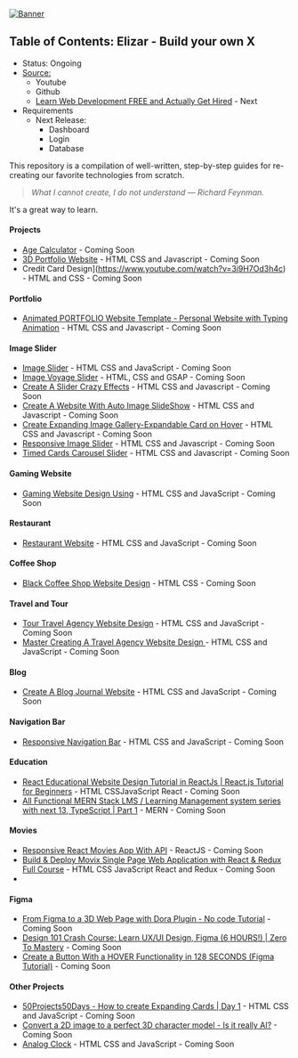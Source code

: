 [![Banner](https://codecrafters.io/images/byox-banner.gif)](https://codecrafters.io/github-banner)

## Table of Contents: Elizar - Build your own X
- Status: Ongoing
- [Source:](https://shadowsilver07.github.io/Elizar---Build-your-own-X/)
  - Youtube
  - Github
  - [Learn Web Development FREE and Actually Get Hired](youtube.com/watch?v=14-xBLhZ4AE) - Next
- Requirements
  - Next Release:
    - Dashboard
    - Login
    - Database


This repository is a compilation of well-written, step-by-step guides for re-creating our favorite technologies from scratch.

> _What I cannot create, I do not understand — Richard Feynman._

It's a great way to learn.

#### Projects
- [Age Calculator](https://www.youtube.com/watch?v=lBmnB_EqupU) - Coming Soon
- [3D Portfolio Website](https://www.youtube.com/watch?v=zrBVFGlnyA8) -  HTML CSS and Javascript - Coming Soon
- Credit Card Design](https://www.youtube.com/watch?v=3i9H7Od3h4c) - HTML and CSS - Coming Soon

#### Portfolio
- [Animated PORTFOLIO Website Template - Personal Website with Typing Animation](https://www.youtube.com/watch?v=YfmYUtGOaTg) -  HTML CSS and Javascript - Coming Soon
  
#### Image Slider
- [Image Slider](https://www.youtube.com/watch?v=Y3s0_Vy6Uy0&t=738s) - HTML CSS and JavaScript - Coming Soon
- [Image Voyage Slider](https://www.youtube.com/watch?v=tl1xlnqHiYs) - HTML, CSS and GSAP - Coming Soon
- [Create A Slider Crazy Effects](https://www.youtube.com/watch?v=j7GG009J9uc) - HTML CSS and Javascript - Coming Soon
- [Create A Website With Auto Image SlideShow](https://www.youtube.com/watch?v=_ABKth7CMh0) - HTML CSS and Javascript - Coming Soon
- [Create Expanding Image Gallery-Expandable Card on Hover](https://www.youtube.com/watch?v=3w-2nIZPMOY) - HTML CSS and Javascript - Coming Soon
- [Responsive Image Slider](https://www.youtube.com/watch?v=iBcjzaOvE94) - HTML CSS and Javascript - Coming Soon
- [Timed Cards Carousel Slider](https://www.youtube.com/watch?v=A1E3sYUOQ5o) - HTML CSS and Javascript - Coming Soon
  
#### Gaming Website
- [Gaming Website Design Using](https://www.youtube.com/watch?v=aSAJZM40szc) - HTML CSS and JavaScript - Coming Soon

#### Restaurant
- [Restaurant Website](https://www.youtube.com/watch?v=CjVGp5kGHxA) - HTML CSS and JavaScript - Coming Soon

#### Coffee Shop
- [Black Coffee Shop Website Design](https://www.youtube.com/watch?v=Y0n1fr3PKzQ) - HTML CSS - Coming Soon
  
#### Travel and Tour
- [Tour Travel Agency Website Design](https://www.youtube.com/watch?v=koQE3Q3vtQ8) -  HTML CSS and JavaScript - Coming Soon
- [Master Creating A Travel Agency Website Design ](https://www.youtube.com/watch?v=NAoSgR7KhhI) - HTML CSS and JavaScript - Coming Soon

#### Blog
- [Create A Blog Journal Website](https://www.youtube.com/watch?v=fW7tGwgnFlE) - HTML CSS and JavaScript - Coming Soon
  
#### Navigation Bar
- [Responsive Navigation Bar](https://www.youtube.com/watch?v=U8smiWQ8Seg) - HTML CSS and JavaScript - Coming Soon

#### Education
- [React Educational Website Design Tutorial in ReactJs | React.js Tutorial for Beginners](https://www.youtube.com/watch?v=KkQATIXBY5w) -  HTML CSSJavaScript React - Coming Soon
- [All Functional MERN Stack LMS / Learning Management system series with next 13, TypeScript | Part 1](https://www.youtube.com/watch?v=kf6yyxMck8Y) - MERN - Coming Soon

#### Movies
- [Responsive React Movies App With API](https://www.youtube.com/watch?v=ntYXj9W1Ez8) - ReactJS - Coming Soon
- [Build & Deploy Movix Single Page Web Application with React & Redux Full Course](https://www.youtube.com/watch?v=VLgVw2NEqCM) - HTML CSS JavaScript React and Redux - Coming Soon
- 
#### Figma
- [From Figma to a 3D Web Page with Dora Plugin - No code Tutorial](https://www.youtube.com/watch?v=slentvTk3gY&t=12s) - Coming Soon
- [Design 101 Crash Course: Learn UX/UI Design, Figma (6 HOURS!) | Zero To Mastery](https://www.youtube.com/watch?v=cKZEgtQUxlU) - Coming Soon
- [Create a Button With a HOVER Functionality in 128 SECONDS (Figma Tutorial)](https://www.youtube.com/watch?v=AHBEpMD2dZ0) - Coming Soon

#### Other Projects
- [50Projects50Days - How to create Expanding Cards | Day 1](https://www.youtube.com/watch?v=69FkUGpw3ok&list=PLX7mEGqtfnSqGdETTWURHZFWaRySSFJIz&index=3) - HTML CSS and JavaScript - Coming Soon
- [Convert a 2D image to a perfect 3D character model - Is it really AI?](https://www.youtube.com/watch?v=gJ8Lg3KYkbI) - Coming Soon
- [Analog Clock](https://www.youtube.com/watch?v=g_ticKFCOWU) - HTML CSS and JavaScript - Coming Soon
